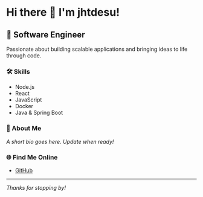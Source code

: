 # Hi there 👋 I'm jhtdesu!

## 🚀 Software Engineer

Passionate about building scalable applications and bringing ideas to life through code.

### 🛠️ Skills
- Node.js
- React
- JavaScript
- Docker
- Java & Spring Boot

### 👤 About Me
_A short bio goes here. Update when ready!_

### 🌐 Find Me Online
- [GitHub](https://github.com/jhtdesu)
<!-- Add your other social/media links here (LinkedIn, Twitter, etc.) -->

---

_Thanks for stopping by!_
